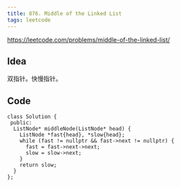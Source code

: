 ```yaml
---
title: 876. Middle of the Linked List
tags: leetcode
---
```


https://leetcode.com/problems/middle-of-the-linked-list/

## Idea

双指针。快慢指针。

## Code

```cpp=
class Solution {
 public:
  ListNode* middleNode(ListNode* head) {
    ListNode *fast{head}, *slow{head};
    while (fast != nullptr && fast->next != nullptr) {
      fast = fast->next->next;
      slow = slow->next;
    }
    return slow;
  }
};
```